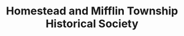 ---
layout: repo
title: "Homestead and Mifflin Township Historical Society"
id: 15149
permalink: repos/15149/
---